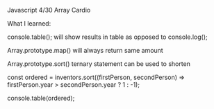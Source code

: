 Javascript 4/30 Array Cardio

What I learned:

console.table(); will show results in table as opposed to console.log();

Array.prototype.map() will always return same amount

Array.prototype.sort() ternary statement can be used to shorten

const ordered = inventors.sort((firstPerson, secondPerson) => firstPerson.year > secondPerson.year ? 1 : -1);

console.table(ordered);